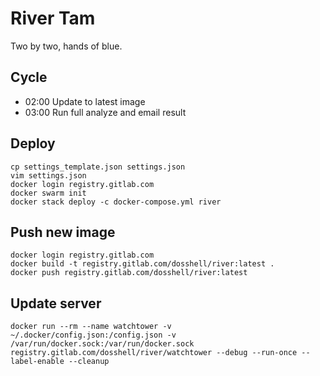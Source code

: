 # River Tam
Two by two, hands of blue.


## Cycle

- 02:00 Update to latest image
- 03:00 Run full analyze and email result


## Deploy
```
cp settings_template.json settings.json
vim settings.json
docker login registry.gitlab.com
docker swarm init
docker stack deploy -c docker-compose.yml river
```


## Push new image
```
docker login registry.gitlab.com
docker build -t registry.gitlab.com/dosshell/river:latest .
docker push registry.gitlab.com/dosshell/river:latest
```


## Update server
```
docker run --rm --name watchtower -v ~/.docker/config.json:/config.json -v /var/run/docker.sock:/var/run/docker.sock registry.gitlab.com/dosshell/river/watchtower --debug --run-once --label-enable --cleanup
```
